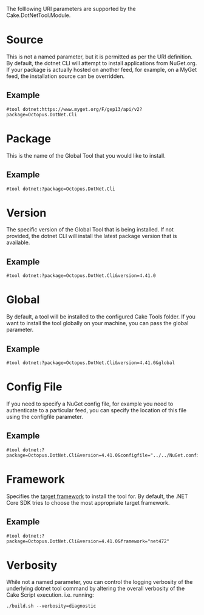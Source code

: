 The folllowing URI parameters are supported by the Cake.DotNetTool.Module.

# Source

This is not a named parameter, but it is permitted as per the URI definition.  By default, the dotnet CLI will attempt to install applications from NuGet.org.  If your package is actually hosted on another feed, for example, on a MyGet feed, the installation source can be overridden.

## Example

```
#tool dotnet:https://www.myget.org/F/gep13/api/v2?package=Octopus.DotNet.Cli
```

# Package

This is the name of the Global Tool that you would like to install.

## Example

```
#tool dotnet:?package=Octopus.DotNet.Cli
```

# Version

The specific version of the Global Tool that is being installed.  If not provided, the dotnet CLI will install the latest package version that is available.

## Example

```
#tool dotnet:?package=Octopus.DotNet.Cli&version=4.41.0
```

# Global

By default, a tool will be installed to the configured Cake Tools folder.  If you want to install the tool globally on your machine, you can pass the global parameter.

## Example

```
#tool dotnet:?package=Octopus.DotNet.Cli&version=4.41.0&global
```

# Config File

If you need to specify a NuGet config file, for example you need to authenticate to a particular feed, you can specify the location of this file using the configfile parameter.

## Example

```
#tool dotnet:?package=Octopus.DotNet.Cli&version=4.41.0&configfile="../../NuGet.config"
```

# Framework

Specifies the [target framework](https://docs.microsoft.com/en-us/dotnet/standard/frameworks) to install the tool for. By default, the .NET Core SDK tries to choose the most appropriate target framework.

## Example

```
#tool dotnet:?package=Octopus.DotNet.Cli&version=4.41.0&framework="net472"
```

# Verbosity

While not a named parameter, you can control the logging verbosity of the underlying dotnet tool command by altering the overall verbosity of the Cake Script execution. i.e. running:

```
./build.sh --verbosity=diagnostic
```
